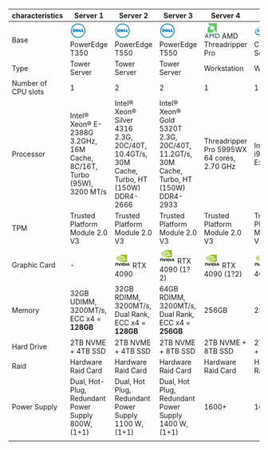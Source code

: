 | characteristics     | Server 1                                                     | Server 2                                                     | Server 3                                                     | Server 4                                                     | Server 5                                                     |
| ------------------- | ------------------------------------------------------------ | ------------------------------------------------------------ | ------------------------------------------------------------ | ------------------------------------------------------------ | ------------------------------------------------------------ |
| Base                | <img src="./server-combo.assets/image-20230223134045618.png" alt="image-20230223134045618" style="zoom:25%;" /> PowerEdge T350 | <img src="./server-combo.assets/image-20230223134053067.png" alt="image-20230223134053067" style="zoom:25%;" />PowerEdge T550 | <img src="./server-combo.assets/image-20230223134053067.png" alt="image-20230223134053067" style="zoom:25%;" />PowerEdge T550 | <img src="./server-combo.assets/image-20230223134118375.png" alt="image-20230223134118375" style="zoom:25%;" /> AMD Threadripper Pro | <img src="./server-combo.assets/image-20230223134141434.png" alt="image-20230223134141434" style="zoom:25%;" /> Intel Core i9 X-Series |
| Type                | Tower Server                                                 | Tower Server                                                 | Tower Server                                                 | Workstation                                                  | Workstation                                                  |
| Number of CPU slots | 1                                                            | 2                                                            | 2                                                            | 1                                                            | 1                                                            |
| Processor           | Intel® Xeon® E-2388G 3.2GHz, 16M Cache, 8C/16T, Turbo (95W), 3200 MT/s | Intel® Xeon® Silver 4316 2.3G, 20C/40T, 10.4GT/s, 30M Cache, Turbo, HT (150W) DDR4-2666 | Intel® Xeon® Gold 5320T 2.3G, 20C/40T, 11.2GT/s, 30M Cache, Turbo, HT (150W) DDR4-2933 | Threadripper Pro 5995WX <br>64 cores, 2.70 GHz               | Intel Core i9 Latest Extreme                                 |
| TPM                 | Trusted Platform Module 2.0 V3                               | Trusted Platform Module 2.0 V3                               | Trusted Platform Module 2.0 V3                               | Trusted Platform Module 2.0 V3                               | Trusted Platform Module 2.0 V3                               |
| Graphic Card        | -                                                            | <img src="./server-combo.assets/image-20230223144239784.png" alt="image-20230223144239784" style="zoom:25%;" /> RTX 4090 | <img src="./server-combo.assets/image-20230223144234013.png" alt="image-20230223144234013" style="zoom:25%;" /> RTX 4090 (1?2) | <img src="./server-combo.assets/image-20230223144223926.png" alt="image-20230223144223926" style="zoom:25%;" /> RTX 4090  (1?2) | <img src="./server-combo.assets/image-20230223144229555.png" alt="image-20230223144229555" style="zoom:25%;" /> RTX 4090 (1?2) |
| Memory              | 32GB UDIMM, 3200MT/s, ECC x4 = **128GB**                     | 32GB RDIMM, 3200MT/s, Dual Rank, ECC x4 = **128GB**          | 64GB RDIMM, 3200MT/s, Dual Rank, ECC x4 = **256GB**          | 256GB                                                        | 256GB                                                        |
| Hard Drive          | 2TB NVME + 4TB SSD                                           | 2TB NVME + 4TB SSD                                           | 2TB NVME + 8TB SSD                                           | 2TB NVME + 8TB SSD                                           | 2TB NVME + 8TB SSD                                           |
| Raid                | Hardware Raid  Card                                          | Hardware Raid  Card                                          | Hardware Raid  Card                                          | Hardware Raid  Card                                          | Hardware Raid  Card                                          |
| Power Supply        | Dual, Hot-Plug, Redundant Power Supply 800W,  (1+1)          | Dual, Hot Plug, Redundant Power Supply 1100 W, (1+1)         | Dual, Hot Plug, Redundant Power Supply 1400 W, (1+1)         | 1600+                                                        | 1600+                                                        |
|                     |                                                              |                                                              |                                                              |                                                              |                                                              |

